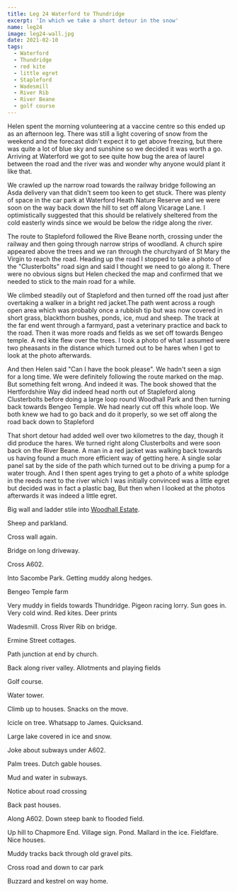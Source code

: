 ```yaml
---
title: Leg 24 Waterford to Thundridge
excerpt: 'In which we take a short detour in the snow'
name: leg24
image: leg24-wall.jpg
date: 2021-02-10
tags:
  - Waterford
  - Thundridge
  - red kite
  - little egret
  - Stapleford
  - Wadesmill
  - River Rib
  - River Beane
  - golf course
---
```


Helen spent the morning volunteering at a vaccine centre so this ended up as an afternoon leg. There was still a light covering of snow from the weekend and the forecast didn't expect it to get above freezing, but there was quite a lot of blue sky and sunshine so we decided it was worth a go. Arriving at Waterford we got to see quite how bug the area of laurel between the road and the river was and wonder why anyone would plant it like that.

We crawled up the narrow road towards the railway bridge following an Asda delivery van that didn't seem too keen to get stuck. There was plenty of space in the car park at Waterford Heath Nature Reserve and we were soon on the way back down the hill to set off along Vicarage Lane. I optimistically suggested that this should be relatively sheltered from the cold easterly winds since we would be below the ridge along the river.

The route to Stapleford followed the Rive Beane north, crossing under the railway and then going through narrow strips of woodland. A church spire appeared above the trees and we ran through the churchyard of St Mary the Virgin to reach the road. Heading up the road I stopped to take a photo of the "Clusterbolts" road sign and said I thought we need to go along it. There were no obvious signs but Helen checked the map and confirmed that we needed to stick to the main road for a while.

We climbed steadily out of Stapleford and then turned off the road just after overtaking a walker in a bright red jacket.The path went across a rough open area which was probably once a rubbish tip but was now covered in short grass, blackthorn bushes, ponds, ice, mud and sheep. The track at the far end went through a farmyard, past a veterinary practice and back to the road. Then it was more roads and fields as we set off towards Bengeo temple. A red kite flew over the trees. I took a photo of what I assumed were two pheasants in the distance which turned out to be hares when I got to look at the photo afterwards.

And then Helen said "Can I have the book please". We hadn't seen a sign for a long time. We were definitely following the route marked on the map. But something felt wrong. And indeed it was. The book showed that the Hertfordshire Way did indeed head north out of Stapleford along Clusterbolts before doing a large loop round Woodhall Park and then turning back towards Bengeo Temple. We had nearly cut off this whole loop. We both knew we had to go back and do it properly, so we set off along the road back down to Stapleford

That short detour had added well over two kilometres to the day, though it did produce the hares. We turned right along Clusterbolts and were soon back on the River Beane. A man in a red jacket was walking back towards us having found a much more efficient way of getting here. A single solar panel sat by the side of the path which turned out to be driving a pump for a water trough. And I then spent ages trying to get a photo of a white splodge in the reeds next to the river which I was initially convinced was a little egret but decided was in fact a plastic bag, But then when I looked at the photos afterwards it was indeed a little egret.

Big wall and ladder stile into [Woodhall Estate](https://www.woodhallestate.co.uk/).

Sheep and parkland.

Cross wall again.

Bridge on long driveway.

Cross A602.

Into Sacombe Park. Getting muddy along hedges.

Bengeo Temple farm

Very muddy in fields towards Thundridge. Pigeon racing lorry. Sun goes in. Very cold wind. Red kites. Deer prints

Wadesmill. Cross River Rib on bridge.

Ermine Street cottages.

Path junction at end by church.

Back along river valley. Allotments and playing fields

Golf course.

Water tower.

Climb up to houses. Snacks on the move.

Icicle on tree. Whatsapp to James. Quicksand.

Large lake covered in ice and snow.

Joke about subways under A602.

Palm trees. Dutch gable houses.

Mud and water in subways.

Notice about road crossing

Back past houses.

Along A602. Down steep bank to flooded field.

Up hill to Chapmore End. Village sign. Pond. Mallard in the ice. Fieldfare. Nice houses.

Muddy tracks back through old gravel pits.

Cross road and down to car park

Buzzard and kestrel on way home.
